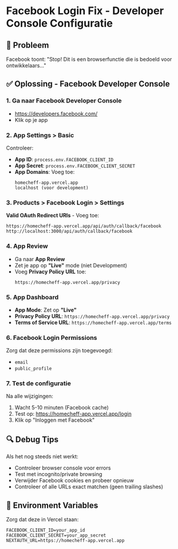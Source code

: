 # Facebook Login Fix - Developer Console Configuratie

## 🚨 Probleem
Facebook toont: "Stop! Dit is een browserfunctie die is bedoeld voor ontwikkelaars..."

## ✅ Oplossing - Facebook Developer Console

### 1. **Ga naar Facebook Developer Console**
- https://developers.facebook.com/
- Klik op je app

### 2. **App Settings > Basic**
Controleer:
- **App ID**: `process.env.FACEBOOK_CLIENT_ID`
- **App Secret**: `process.env.FACEBOOK_CLIENT_SECRET`
- **App Domains**: Voeg toe:
  ```
  homecheff-app.vercel.app
  localhost (voor development)
  ```

### 3. **Products > Facebook Login > Settings**
**Valid OAuth Redirect URIs** - Voeg toe:
```
https://homecheff-app.vercel.app/api/auth/callback/facebook
http://localhost:3000/api/auth/callback/facebook
```

### 4. **App Review**
- Ga naar **App Review**
- Zet je app op **"Live"** mode (niet Development)
- Voeg **Privacy Policy URL** toe:
  ```
  https://homecheff-app.vercel.app/privacy
  ```

### 5. **App Dashboard**
- **App Mode**: Zet op **"Live"** 
- **Privacy Policy URL**: `https://homecheff-app.vercel.app/privacy`
- **Terms of Service URL**: `https://homecheff-app.vercel.app/terms`

### 6. **Facebook Login Permissions**
Zorg dat deze permissions zijn toegevoegd:
- `email`
- `public_profile`

### 7. **Test de configuratie**
Na alle wijzigingen:
1. Wacht 5-10 minuten (Facebook cache)
2. Test op: https://homecheff-app.vercel.app/login
3. Klik op "Inloggen met Facebook"

## 🔍 Debug Tips
Als het nog steeds niet werkt:
- Controleer browser console voor errors
- Test met incognito/private browsing
- Verwijder Facebook cookies en probeer opnieuw
- Controleer of alle URLs exact matchen (geen trailing slashes)

## 📝 Environment Variables
Zorg dat deze in Vercel staan:
```
FACEBOOK_CLIENT_ID=your_app_id
FACEBOOK_CLIENT_SECRET=your_app_secret
NEXTAUTH_URL=https://homecheff-app.vercel.app
```
